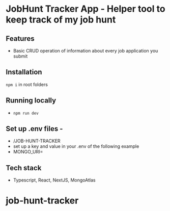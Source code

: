 # JobHunt Tracker App - Helper tool to keep track of my job hunt

## Features

- Basic CRUD operation of information about every job application you submit

## Installation

`npm i` in root folders

## Running locally

- `npm run dev`

## Set up .env files -

- /JOB-HUNT-TRACKER
- set up a key and value in your .env of the following example
- MONGO_URI=<your mongo uri either local mongodb or mongoatlas uri >

## Tech stack

- Typescript, React, NextJS, MongoAtlas
# job-hunt-tracker
